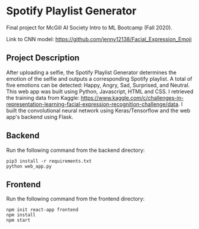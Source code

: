 # Spotify Playlist Generator

Final project for McGill AI Society Intro to ML Bootcamp (Fall 2020).

Link to CNN model: https://github.com/jenny12138/Facial_Expression_Emoji

## Project Description

After uploading a selfie, the Spotify Playlist Generator determines the emotion of the selfie and outputs a corresponding Spotify playlist. A total of five emotions can be detected: Happy, Angry, Sad, Surprised, and Neutral. This web app was built using Python, Javascript, HTML and CSS. I retrieved the training data from Kaggle: https://www.kaggle.com/c/challenges-in-representation-learning-facial-expression-recognition-challenge/data. I built the convolutional neural network using Keras/Tensorflow and the web app's backend using Flask.

## Backend

Run the following command from the backend directory:

```
pip3 install -r requirements.txt
python web_app.py
```

## Frontend

Run the following command from the frontend directory:

```
npm init react-app frontend
npm install
npm start
```
